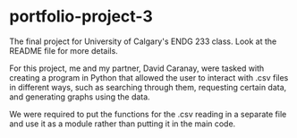 # portfolio-project-3
The final project for University of Calgary's ENDG 233 class. Look at the README file for more details.

For this project, me and my partner, David Caranay, were tasked with creating a program in Python that allowed the user to interact with .csv files in different ways, such as searching through them, requesting certain data, and generating graphs using the data. 

We were required to put the functions for the .csv reading in a separate file and use it as a module rather than putting it in the main code.
